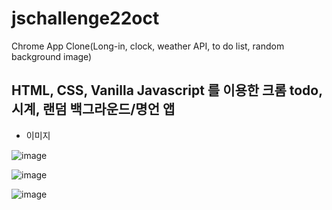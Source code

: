 # jschallenge22oct
Chrome App Clone(Long-in, clock, weather API, to do list, random background image)

## HTML, CSS, Vanilla Javascript 를 이용한 크롬 todo, 시계, 랜덤 백그라운드/명언 앱

- 이미지

![image](https://user-images.githubusercontent.com/76608100/230818317-8340a1eb-93a0-46c2-b92e-eba216955641.png)

![image](https://user-images.githubusercontent.com/76608100/230818341-ffb02107-06e5-4d1d-8464-514e94ce41dc.png)

![image](https://user-images.githubusercontent.com/76608100/230818400-37dae6bc-ba6c-4c96-9b5d-694d0c38827c.png)
